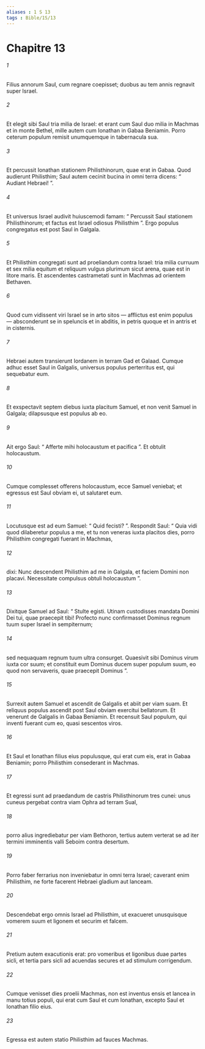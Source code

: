 ```yaml
---
aliases : 1 S 13
tags : Bible/1S/13
---
```


# Chapitre 13

###### 1
Filius annorum Saul, cum regnare coepisset; duobus au tem annis regnavit super Israel.
###### 2
Et elegit sibi Saul tria milia de Israel: et erant cum Saul duo milia in Machmas et in monte Bethel, mille autem cum Ionathan in Gabaa Beniamin. Porro ceterum populum remisit unumquemque in tabernacula sua. 
###### 3
Et percussit Ionathan stationem Philisthinorum, quae erat in Gabaa. Quod audierunt Philisthim; Saul autem cecinit bucina in omni terra dicens: “ Audiant Hebraei! ”. 
###### 4
Et universus Israel audivit huiuscemodi famam: “ Percussit Saul stationem Philisthinorum; et factus est Israel odiosus Philisthim ”. Ergo populus congregatus est post Saul in Galgala.
###### 5
Et Philisthim congregati sunt ad proeliandum contra Israel: tria milia curruum et sex milia equitum et reliquum vulgus plurimum sicut arena, quae est in litore maris. Et ascendentes castrametati sunt in Machmas ad orientem Bethaven. 
###### 6
Quod cum vidissent viri Israel se in arto sitos — afflictus est enim populus — absconderunt se in speluncis et in abditis, in petris quoque et in antris et in cisternis. 
###### 7
Hebraei autem transierunt Iordanem in terram Gad et Galaad. Cumque adhuc esset Saul in Galgalis, universus populus perterritus est, qui sequebatur eum. 
###### 8
Et exspectavit septem diebus iuxta placitum Samuel, et non venit Samuel in Galgala; dilapsusque est populus ab eo. 
###### 9
Ait ergo Saul: “ Afferte mihi holocaustum et pacifica ”. Et obtulit holocaustum.
###### 10
Cumque complesset offerens holocaustum, ecce Samuel veniebat; et egressus est Saul obviam ei, ut salutaret eum. 
###### 11
Locutusque est ad eum Samuel: “ Quid fecisti? ”. Respondit Saul: “ Quia vidi quod dilaberetur populus a me, et tu non veneras iuxta placitos dies, porro Philisthim congregati fuerant in Machmas, 
###### 12
dixi: Nunc descendent Philisthim ad me in Galgala, et faciem Domini non placavi. Necessitate compulsus obtuli holocaustum ”.
###### 13
Dixitque Samuel ad Saul: “ Stulte egisti. Utinam custodisses mandata Domini Dei tui, quae praecepit tibi! Profecto nunc confirmasset Dominus regnum tuum super Israel in sempiternum; 
###### 14
sed nequaquam regnum tuum ultra consurget. Quaesivit sibi Dominus virum iuxta cor suum; et constituit eum Dominus ducem super populum suum, eo quod non servaveris, quae praecepit Dominus ”.
###### 15
Surrexit autem Samuel et ascendit de Galgalis et abiit per viam suam. Et reliquus populus ascendit post Saul obviam exercitui bellatorum. Et venerunt de Galgalis in Gabaa Beniamin. Et recensuit Saul populum, qui inventi fuerant cum eo, quasi sescentos viros.
###### 16
Et Saul et Ionathan filius eius populusque, qui erat cum eis, erat in Gabaa Beniamin; porro Philisthim consederant in Machmas. 
###### 17
Et egressi sunt ad praedandum de castris Philisthinorum tres cunei: unus cuneus pergebat contra viam Ophra ad terram Sual, 
###### 18
porro alius ingrediebatur per viam Bethoron, tertius autem verterat se ad iter termini imminentis valli Seboim contra desertum.
###### 19
Porro faber ferrarius non inveniebatur in omni terra Israel; caverant enim Philisthim, ne forte facerent Hebraei gladium aut lanceam. 
###### 20
Descendebat ergo omnis Israel ad Philisthim, ut exacueret unusquisque vomerem suum et ligonem et securim et falcem. 
###### 21
Pretium autem exacutionis erat: pro vomeribus et ligonibus duae partes sicli, et tertia pars sicli ad acuendas secures et ad stimulum corrigendum. 
###### 22
Cumque venisset dies proelii Machmas, non est inventus ensis et lancea in manu totius populi, qui erat cum Saul et cum Ionathan, excepto Saul et Ionathan filio eius.
###### 23
Egressa est autem statio Philisthim ad fauces Machmas.
